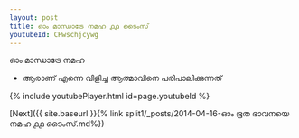```yaml
---
layout: post
title: ഓം മാന്ധാട്രേ നമഹ ൧൧ ടൈംസ്
youtubeId: CHwschjcywg
---
```

 
 
 ഓം മാന്ധാട്രേ നമഹ 
 
 -  ആരാണ് എന്നെ വിളിച്ച ആത്മാവിനെ പരിപാലിക്കുന്നത് 
 
  
 
  
 
 
 
 
 
 


{% include youtubePlayer.html id=page.youtubeId %}
 
[Next]({{ site.baseurl }}{% link  split1/_posts/2014-04-16-ഓം ഭൂത ഭാവനയെ നമഹ ൧൧ ടൈംസ്.md%})
 
